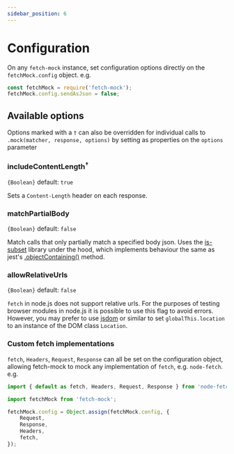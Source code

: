```yaml
---
sidebar_position: 6
---
```


# Configuration

On any `fetch-mock` instance, set configuration options directly on the `fetchMock.config` object. e.g.

```js
const fetchMock = require('fetch-mock');
fetchMock.config.sendAsJson = false;
```

## Available options

Options marked with a `†` can also be overridden for individual calls to `.mock(matcher, response, options)` by setting as properties on the `options` parameter

### includeContentLength<sup>†</sup>

`{Boolean}` default: `true`

Sets a `Content-Length` header on each response.

### matchPartialBody

`{Boolean}` default: `false`

Match calls that only partially match a specified body json. Uses the [is-subset](https://www.npmjs.com/package/is-subset) library under the hood, which implements behaviour the same as jest's [.objectContaining()](https://jestjs.io/docs/en/expect#expectobjectcontainingobject) method.

### allowRelativeUrls

`{Boolean}` default: `false`

`fetch` in node.js does not support relative urls. For the purposes of testing browser modules in node.js it is possible to use this flag to avoid errors. However, you may prefer to use [jsdom](https://www.npmjs.com/package/jsdom) or similar to set `globalThis.location` to an instance of the DOM class `Location`.

### Custom fetch implementations

`fetch`, `Headers`, `Request`, `Response` can all be set on the configuration object, allowing fetch-mock to mock any implementation of `fetch`, e.g. `node-fetch`. e.g.

```js
import { default as fetch, Headers, Request, Response } from 'node-fetch';

import fetchMock from 'fetch-mock';

fetchMock.config = Object.assign(fetchMock.config, {
	Request,
	Response,
	Headers,
	fetch,
});
```
